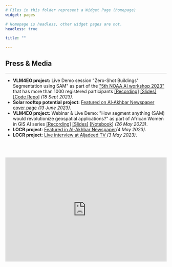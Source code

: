 ```yaml
---
# Files in this folder represent a Widget Page (homepage)
widget: pages

# Homepage is headless, other widget pages are not.
headless: true

title: ""

---
```

<div class="container">
	<div class="mt-4">
		<section>
			<h1 class="mobile">Press & Media</h1>
			<hr />
			<div class="row">
				<div class="col-md-12">
					<ul>
						<li><strong>VLM4EO project:</strong> Live Demo session "Zero-Shot Buildings' Segmentation using SAM" as part of the <a href="https://noaaai2023.sched.com/event/1SA4X/live-demo-zero-shot-buildings-segmentation-using-sam" target=_blank>"5th NOAA AI workshop 2023"</a> that has more than 1000 registered participants <a href="https://ncsu.zoom.us/rec/play/OgcHgr7YvYXmoAWwaz8bp_VMFsjSTasFpHcP6fsIlzRf_BG9mot6kjfwXynvvIYlLcoibzqZbBEhowgJ.flNYlRkOXC7eZoUe?canPlayFromShare=true&from=share_recording_detail&startTime=1695056412000&componentName=rec-play&originRequestUrl=https%3A%2F%2Fncsu.zoom.us%2Frec%2Fshare%2Fca8YOdXyDfMBDOto9eHqaoOcMzKRdg4LjqKtt2BPSxzzg96zEjGfKeY1dlIkdBCb.vStQgHc6ndVGDEHx%3FstartTime%3D1695056412000" target="_blank">[Recording]</a> <a href="../media/NOAAAI_GEOAI_18Sept2023.pdf" target="_blank">[Slides]</a> 
						<a href="https://github.com/geoaigroup/GEOAI-ECRS2023/tree/main/5th%20NOAA%20AI%20Workshop" target="_blank">[Code Repo]</a> <i>(18 Sept 2023)</i>.</li>
						<li><strong>Solar rooftop potential project:</strong> <a href="https://al-akhbar.com/Community/364188" target="_blank">Featured on Al-Akhbar Newspaper</a> 
						<a href="https://www.linkedin.com/posts/alighandour_featured-today-on-the-cover-page-of-al-akhbar-activity-7074321199274565633-yF8m" target="_blank">cover page</a> <i>(13 June 2023)</i>.</li>
						<li><strong>VLM4EO project:</strong> Webinar & Live Demo: "How segment anything (SAM) would revolutionize geospatial applications?" as part of African Women in GIS AI series <a href="https://www.youtube.com/watch?v=0gaQHdAFrzA" target="_blank">[Recording]</a> <a href="../media/SAM_26May2023/SAM_AliGhandour_26May2023.pdf" target="_blank">[Slides]</a> 
						<a href="https://colab.research.google.com/github/geoaigroup/geogroup-website/blob/main/content/media/SAM_26May2023/SAM_GEOAI_Demo.ipynb" target="_blank">[Notebook]</a> <i>(26 May 2023)</i>.</li>
						<li><strong>LOCR project</strong>: <a href="https://al-akhbar.com/Community/361987/" target="_blank">Featured in Al-Akhbar Newspaper</a><i>(4 May 2023)</i>.
						</li>
						<li><strong>LOCR project</strong>: <a target="_none" href="https://www.facebook.com/tamara.elzein1977/videos/253008400476438">Live interview at Aljadeed TV
						</a><i>(3 May 2023)</i>.</li>
					</ul>
				</div>
			</div>			
		</section>
	</div>
</div>

<br><br>
<iframe width="540" height="325" src="https://14acb9c5.sibforms.com/serve/MUIFAI4gEdKD_LM6xiGYxxHUfETq9vt20Qyar4MQKGGsut4ZpEjt5uBDzyciRnn_wLTa95sWSfH3puGlQHDSKqapompWo1Lw6ybOs0tzHSYH10ozihLgLzOfuXPybfGM_m_rnfNhyomP8Rg2_3pb-2hbMgsz4ybKaNdZA_FUEuF04518f1qtbSBdSMGFXNNFvLP5M0JSnK6e5x-P" frameborder="0" scrolling="auto" allowfullscreen style="display: block;margin-left: auto;margin-right: auto;max-width: 100%;"></iframe>